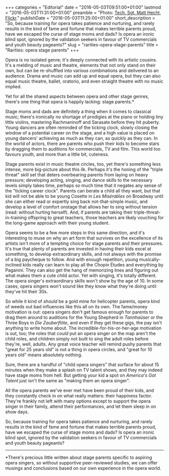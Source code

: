 +++
categories = "Editorial"
date = "2016-05-03T09:51:00+01:00"
lastmod = "2016-05-03T11:31:00+01:00"
preamble = "Photo: [Tech. Sgt. Matt Hecht](https://www.flickr.com/photos/satransport/8349998703), [Flickr](https://creativecommons.org/licenses/by/2.0/legalcode)."
publishDate = "2016-05-03T11:25:00+01:00"
short_description = "So, because training for opera takes patience and nurturing, and rarely results in the kind of fame and fortune that makes terrible parents proud, have we escaped the curse of stage moms and dads? Is opera an ironic blind spot, ignored by the validation seekers in favour of TV commercials and youth beauty pageants?"
slug = "rarities-opera-stage-parents"
title = "Rarities: opera stage parents"
+++

Opera is no isolated genre; it's deeply connected with its artistic cousins. It's a melding of music and theatre, elements that not only stand on their own, but can be re-shuffled into various combinations and delivered to an audience. Drama and music can add up and equal opera, but they can also equal music theatre, ballet, oratorio, and even straight theatre with no music implied.

Yet for all the shared aspects between opera and other stage genres, there's one thing that opera is happily lacking: stage parents.\*

Stage moms and dads are definitely a thing when it comes to classical music; there's ironically no shortage of prodigies at the piano or holding tiny little violins, mastering Rachmaninoff and Sarasate before they hit puberty. Young dancers are often reminded of the ticking clock, slowly closing the window of a potential career on the stage, and a high value is placed on young dancers' achieving as much as they can, as quickly as they can. In the world of actors, there are parents who push their kids to become stars by dragging them to auditions for commercials, TV and film. This world too favours youth, and more than a little bit, cuteness.

Stage parents exist in music theatre circles, too, yet there's something less intense, more big-picture about this ilk. Perhaps it's the honing of the "triple threat" skill set that deters overbearing parents from laying on heavy pressure; developing acting, singing, and dance skills to the necessary levels simply takes time, perhaps so much time that it negates any sense of the "ticking career clock". Parents can berate a child all they want, but that kid will not be able to be young Cosette in *Les Misérables* on Broadway until she can either read or expertly sing back not-that-simple music, and develop a level of comfort onstage that allows her to sing without tension (read: without hurting herself). And, if parents are taking their triple-threat-in-training offspring to great teachers, those teachers are likely vouching for the long-game approach with their young student.

Opera seems to be a few more steps in this same direction, and it's interesting to muse on why an art form that survives on the excellence of its artists isn't more of a tempting choice for stage parents and their pressures. It's true that plenty of parents are invested in having their kids excel at something, to develop extraordinary skills, and not always with the promise of a big paycheque to follow. And with enough repetition, young musically-inclined kids really can learn to play all the Chopin Études and everything by Paganini. They can also get the hang of memorizing lines and figuring out what makes them a cute child actor. Yet with singing, it's totally different. The opera singer's extraordinary skills won't show by the age of 10. In some cases, opera singers won't sound like they know what they're doing until they've hit their 30s.

So while it kind of *should* be a gold mine for helicopter parents, opera kind of weeds out bad influences like this all on its own. The fame/money motivation is out: opera singers don't get famous enough for parents to drag them around to auditions for the Young Shepherd in *Tannhaüser* or the Three Boys in *Die Zauberflöte*, and even if they get these gigs, the pay isn't anything to write home about. The incredible-for-his-or-her-age motivation is out, too; the roles that *could* put an opera singer on the map aren't the child roles, and children simply not built to sing the adult roles before they're, well, adults. Any great voice teacher will remind pushy parents that "great for 25 years old" is not a thing in opera circles, and "great for 10 years old" means absolutely nothing.

Sure, there are a handful of "child opera singers" that surface for about 15 minutes when they make a splash on TV talent shows, and they may indeed have stage moms from hell. But getting your kid a spot on *America's Got Talent* just isn't the same as "making them an opera singer".

All the opera parents we've ever met have been proud of their kids, and they constantly check in on what really matters: their happiness factor. They're frankly not left with many options except to support the opera singer in their family, attend their performances, and let them sleep in on show days.

So, because training for opera takes patience and nurturing, and rarely results in the kind of fame and fortune that makes terrible parents proud, have we escaped the curse of stage moms and dads? Is opera an ironic blind spot, ignored by the validation seekers in favour of TV commercials and youth beauty pageants?

***

\*There's precious little written about stage parents specific to aspiring opera singers, so without supportive peer-reviewed studies, we can offer musings and conclusions based on our own experience in the opera world.

